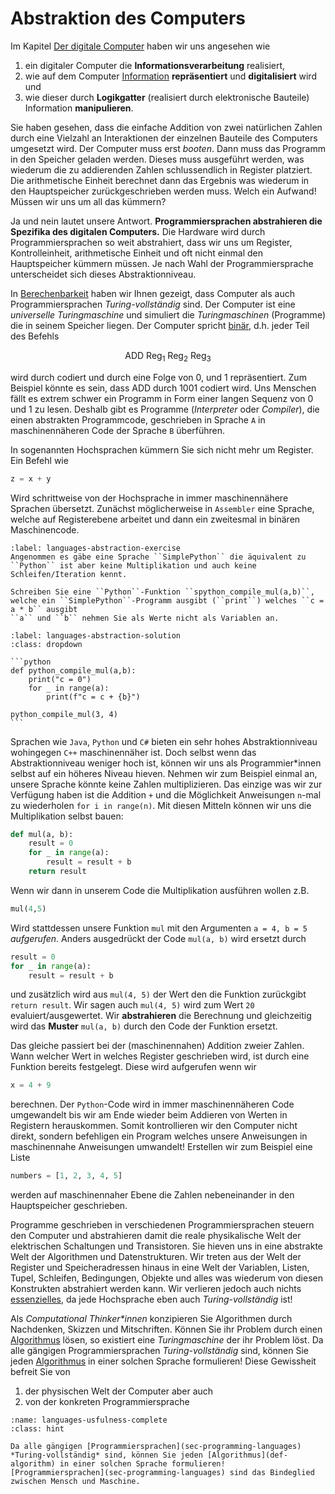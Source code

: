 # Abstraktion des Computers

Im Kapitel [Der digitale Computer](sec-information-processing) haben wir uns angesehen wie 

1. ein digitaler Computer die **Informationsverarbeitung** realisiert, 
2. wie auf dem Computer [Information](sec-information) **repräsentiert** und **digitalisiert** wird und 
3. wie dieser durch **Logikgatter** (realisiert durch elektronische Bauteile) Information **manipulieren**.

Sie haben gesehen, dass die einfache Addition von zwei natürlichen Zahlen durch eine Vielzahl an Interaktionen der einzelnen Bauteile des Computers umgesetzt wird.
Der Computer muss erst *booten*.
Dann muss das Programm in den Speicher geladen werden.
Dieses muss ausgeführt werden, was wiederum die zu addierenden Zahlen schlussendlich in Register platziert.
Die arithmetische Einheit berechnet dann das Ergebnis was wiederum in den Hauptspeicher zurückgeschrieben werden muss.
Welch ein Aufwand!
Müssen wir uns um all das kümmern?

Ja und nein lautet unsere Antwort.
**Programmiersprachen abstrahieren die Spezifika des digitalen Computers.**
Die Hardware wird durch Programmiersprachen so weit abstrahiert, dass wir uns um Register, Kontrolleinheit, arithmetische Einheit und oft nicht einmal den Hauptspeicher kümmern müssen.
Je nach Wahl der Programmiersprache unterscheidet sich dieses Abstraktionniveau.

In [Berechenbarkeit](sec-computability) haben wir Ihnen gezeigt, dass Computer als auch Programmiersprachen *Turing-vollständig* sind.
Der Computer ist eine *universelle Turingmaschine* und simuliert die *Turingmaschinen* (Programme) die in seinem Speicher liegen.
Der Computer spricht [binär](sec-binary-system), d.h. jeder Teil des Befehls

$$\text{ADD } \text{Reg}_1 \text{ Reg}_2 \text{ Reg}_3$$

wird durch codiert und durch eine Folge von $0$, und $1$ repräsentiert.
Zum Beispiel könnte es sein, dass $\text{ADD }$ durch $1001$ codiert wird.
Uns Menschen fällt es extrem schwer ein Programm in Form einer langen Sequenz von $0$ und $1$ zu lesen.
Deshalb gibt es Programme (*Interpreter* oder *Compiler*), die einen abstrakten Programmcode, geschrieben in Sprache ``A`` in maschinennäheren Code der Sprache ``B`` überführen.

In sogenannten Hochsprachen kümmern Sie sich nicht mehr um Register.
Ein Befehl wie

```python
z = x + y
```

Wird schrittweise von der Hochsprache in immer maschinennähere Sprachen übersetzt.
Zunächst möglicherweise in ``Assembler`` eine Sprache, welche auf Registerebene arbeitet und dann ein zweitesmal in binären Maschinencode.


```{exercise} Kompilieren und Interpretieren
:label: languages-abstraction-exercise
Angenommen es gäbe eine Sprache ``SimplePython`` die äquivalent zu ``Python`` ist aber keine Multiplikation und auch keine Schleifen/Iteration kennt.

Schreiben Sie eine ``Python``-Funktion ``spython_compile_mul(a,b)``, welche ein ``SimplePython``-Programm ausgibt (``print``) welches ``c = a * b`` ausgibt
``a`` und ``b`` nehmen Sie als Werte nicht als Variablen an.

```

````{solution} languages-abstraction-exercise
:label: languages-abstraction-solution
:class: dropdown

```python
def python_compile_mul(a,b):
    print("c = 0")
    for _ in range(a):
        print(f"c = c + {b}")

python_compile_mul(3, 4)
```

````

Sprachen wie ``Java``, ``Python`` und ``C#`` bieten ein sehr hohes Abstraktionniveau wohingegen ``C++`` maschinennäher ist.
Doch selbst wenn das Abstraktionniveau weniger hoch ist, können wir uns als Programmier\*innen selbst auf ein höheres Niveau hieven.
Nehmen wir zum Beispiel einmal an, unsere Sprache könnte keine Zahlen multiplizieren.
Das einzige was wir zur Verfügung haben ist die Addition ``+`` und die Möglichkeit Anweisungen ``n``-mal zu wiederholen ``for i in range(n)``.
Mit diesen Mitteln können wir uns die Multiplikation selbst bauen:

```python
def mul(a, b):
    result = 0
    for _ in range(a):
        result = result + b
    return result
```

Wenn wir dann in unserem Code die Multiplikation ausführen wollen z.B.

```python
mul(4,5)
```

Wird stattdessen unsere Funktion ``mul`` mit den Argumenten ``a = 4, b = 5`` *aufgerufen*.
Anders ausgedrückt der Code ``mul(a, b)`` wird ersetzt durch 

```python
result = 0
for _ in range(a):
    result = result + b
```

und zusätzlich wird aus ``mul(4, 5)`` der Wert den die Funktion zurückgibt ``return result``.
Wir sagen auch ``mul(4, 5)`` wird zum Wert ``20`` evaluiert/ausgewertet.
Wir **abstrahieren** die Berechnung und gleichzeitig wird das **Muster** ``mul(a, b)`` durch den Code der Funktion ersetzt.

Das gleiche passiert bei der (maschinennahen) Addition zweier Zahlen.
Wann welcher Wert in welches Register geschrieben wird, ist durch eine Funktion bereits festgelegt.
Diese wird aufgerufen wenn wir

```python
x = 4 + 9
```

berechnen.
Der ``Python``-Code wird in immer maschinennäheren Code umgewandelt bis wir am Ende wieder beim Addieren von Werten in Registern herauskommen.
Somit kontrollieren wir den Computer nicht direkt, sondern befehligen ein Program welches unsere Anweisungen in maschinennahe Anweisungen umwandelt!
Erstellen wir zum Beispiel eine Liste

```python
numbers = [1, 2, 3, 4, 5]
```

werden auf maschinennaher Ebene die Zahlen nebeneinander in den Hauptspeicher geschrieben.

Programme geschrieben in verschiedenen Programmiersprachen steuern den Computer und abstrahieren damit die reale physikalische Welt der elektrischen Schaltungen und Transistoren.
Sie hieven uns in eine abstrakte Welt der Algorithmen und Datenstrukturen.
Wir treten aus der Welt der Register und Speicheradressen hinaus in eine Welt der Variablen, Listen, Tupel, Schleifen, Bedingungen, Objekte und alles was wiederum von diesen Konstrukten abstrahiert werden kann.
Wir verlieren jedoch auch nichts [essenzielles](sec-essenz-of-computers-and-languages), da jede Hochsprache eben auch *Turing-vollständig* ist!

Als *Computational Thinker\*innen* konzipieren Sie Algorithmen durch Nachdenken, Skizzen und Mitschriften.
Können Sie ihr Problem durch einen [Algorithmus](def-algorithm) lösen, so existiert eine *Turingmaschine* der ihr Problem löst.
Da alle gängigen Programmiersprachen *Turing-vollständig* sind, können Sie jeden [Algorithmus](def-algorithm) in einer solchen Sprache formulieren!
Diese Gewissheit befreit Sie von

1. der physischen Welt der Computer aber auch
2. von der konkreten Programmiersprache

```{admonition} Nutzen der Programmiersprachen
:name: languages-usfulness-complete
:class: hint

Da alle gängigen [Programmiersprachen](sec-programming-languages) *Turing-vollständig* sind, können Sie jeden [Algorithmus](def-algorithm) in einer solchen Sprache formulieren!
[Programmiersprachen](sec-programming-languages) sind das Bindeglied zwischen Mensch und Maschine.

```